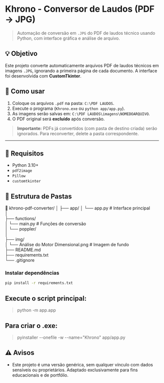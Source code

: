 # Khrono - Conversor de Laudos (PDF → JPG)
> Automação de conversão em `.JPG` do PDF de laudos técnico usando Python, com interface gráfica e análise de arquivo.

## 💡 Objetivo

Este projeto converte automaticamente arquivos PDF de laudos técnicos em imagens `.JPG`, ignorando a primeira página de cada documento. A interface foi desenvolvida com **CustomTkinter**.

## 🚀 Como usar

1. Coloque os arquivos `.pdf` na pasta: `C:\PDF LAUDOS`.
2. Execute o programa (`Khrono.exe` ou `python app/app.py`).
3. As imagens serão salvas em: `C:\PDF LAUDOS\imagens\NOMEDOARQUIVO`.
4. O PDF original será **excluído** após conversão.

> **Importante:** PDFs já convertidos (com pasta de destino criada) serão ignorados. Para reconverter, delete a pasta correspondente.

---

## 🧰 Requisitos

- Python 3.10+
- `pdf2image`
- `Pillow`
- `customtkinter`

## 📁 Estrutura de Pastas
📁 khrono-pdf-converter/
│
├── app/
│   └── app.py                # Interface principal<br>
│<br>
├── functions/<br>
│   └── main.py               # Funções de conversão<br>
│   └── poppler/<br>
│<br>
├── img/<br>
│   └── Análise do Motor Dimensional.png  # Imagem de fundo<br>
├── README.md<br>
├── requirements.txt<br>
└── .gitignore<br>

### Instalar dependências

```bash
pip install -r requirements.txt
```

## Execute o script principal:
> python -m app.app

## Para criar o .exe:
> pyinstaller --onefile -w --name="Khrono" app/app.py

## ⚠️ Avisos
- Este projeto é uma versão genérica, sem qualquer vínculo com dados sensíveis ou proprietários. Adaptado exclusivamente para fins educacionais e de portfólio.
